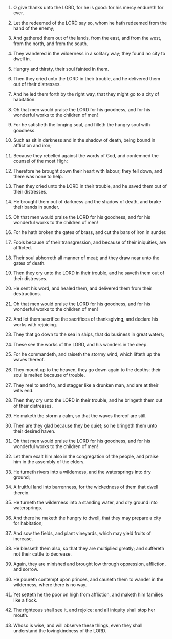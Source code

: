 1. O give thanks unto the LORD, for he is good: for his mercy
endureth for ever.

2. Let the redeemed of the LORD say so, whom he hath redeemed from
the hand of the enemy;

3. And gathered them out of the lands, from the east, and from the
west, from the north, and from the south.

4. They wandered in the wilderness in a solitary way; they found no
city to dwell in.

5. Hungry and thirsty, their soul fainted in them.

6. Then they cried unto the LORD in their trouble, and he delivered
them out of their distresses.

7. And he led them forth by the right way, that they might go to a
city of habitation.

8. Oh that men would praise the LORD for his goodness, and for his
wonderful works to the children of men!

9. For he satisfieth the longing soul, and filleth the hungry soul
with goodness.

10. Such as sit in darkness and in the shadow of death, being bound
in affliction and iron;

11. Because they rebelled against the words of God, and contemned
the counsel of the most High:

12. Therefore he brought down their heart with labour; they fell
down, and there was none to help.

13. Then they cried unto the LORD in their trouble, and he saved
them out of their distresses.

14. He brought them out of darkness and the shadow of death, and
brake their bands in sunder.

15. Oh that men would praise the LORD for his goodness, and for his
wonderful works to the children of men!

16. For he hath broken the gates of brass, and cut the bars of iron
in sunder.

17. Fools because of their transgression, and because of their
iniquities, are afflicted.

18. Their soul abhorreth all manner of meat; and they draw near
unto the gates of death.

19. Then they cry unto the LORD in their trouble, and he saveth
them out of their distresses.

20. He sent his word, and healed them, and delivered them from
their destructions.

21. Oh that men would praise the LORD for his goodness, and for his
wonderful works to the children of men!

22. And let them sacrifice the sacrifices of thanksgiving, and
declare his works with rejoicing.

23. They that go down to the sea in ships, that do business in
great waters;

24. These see the works of the LORD, and his wonders in the deep.

25. For he commandeth, and raiseth the stormy wind, which lifteth
up the waves thereof.

26. They mount up to the heaven, they go down again to the depths:
their soul is melted because of trouble.

27. They reel to and fro, and stagger like a drunken man, and are
at their wit’s end.

28. Then they cry unto the LORD in their trouble, and he bringeth
them out of their distresses.

29. He maketh the storm a calm, so that the waves thereof are
still.

30. Then are they glad because they be quiet; so he bringeth them
unto their desired haven.

31. Oh that men would praise the LORD for his goodness, and for his
wonderful works to the children of men!

32. Let them exalt him also in the congregation of the people, and
praise him in the assembly of the elders.

33. He turneth rivers into a wilderness, and the watersprings into
dry ground;

34. A fruitful land into barrenness, for the wickedness of them
that dwell therein.

35. He turneth the wilderness into a standing water, and dry ground
into watersprings.

36. And there he maketh the hungry to dwell, that they may prepare
a city for habitation;

37. And sow the fields, and plant vineyards, which may yield fruits
of increase.

38. He blesseth them also, so that they are multiplied greatly; and
suffereth not their cattle to decrease.

39. Again, they are minished and brought low through oppression,
affliction, and sorrow.

40. He poureth contempt upon princes, and causeth them to wander in
the wilderness, where there is no way.

41. Yet setteth he the poor on high from affliction, and maketh him
families like a flock.

42. The righteous shall see it, and rejoice: and all iniquity shall
stop her mouth.

43. Whoso is wise, and will observe these things, even they shall
understand the lovingkindness of the LORD.